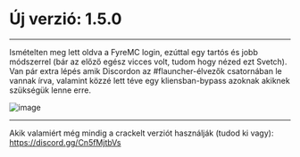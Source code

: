 # Új verzió: 1.5.0
-----

Ismételten meg lett oldva a FyreMC login, ezúttal egy tartós és jobb módszerrel (bár az előző egész vicces volt, tudom hogy nézed ezt Svetch). 
Van pár extra lépés amik Discordon az #flauncher-élvezők csatornában le vannak írva, valamint közzé lett téve egy kliensban-bypass azoknak akiknek
szükségük lenne erre.

![image](https://user-images.githubusercontent.com/108583954/185456996-0d5639c8-5d3d-4887-9cff-3a996402db5d.png)

-----
Akik valamiért még mindig a crackelt verziót használják (tudod ki vagy): https://discord.gg/Cn5fMjtbVs 
